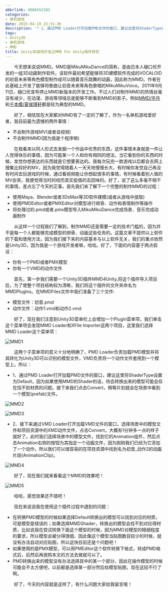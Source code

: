 ```yaml
---
abbrlink: 4088452183
categories:
- 单机游戏
date: 2015-04-19 23:31:30
description: '* 1、通过PMD Loader打开加载PMD文件的窗口，建议这里将ShaderType设置为Default，因为如果使用MMD的Shader的话，待会转换出来的模型可能会存在找不到材质的问题'
tags:
- Unity3D
- 单机游戏
- MMD
title: Unity3D游戏开发之MMD For Unity插件研究
---
```


&emsp;&emsp;今天想来说说MMD。MMD是MikuMikuDance的简称，是由日本人樋口优开发的一组3D动画制作软件。该软件最初希望能够将3D建模软件完成的VOCALOID的初音未来等角色模型制作成可以随着音乐跳舞的动画，因此称为MMD。作者在此基础上开发了能够将歌曲让初音未来等角色歌唱的MikuMikuVoice。2011年9月11日，樋口优宣布停止MMD新版本的开发工作。不过人们对制作MMD的热情丝毫没有减少，在动漫、游戏等领域总是能够不断看到MMD的影子。例如[MMD/宇月](http://www.tudou.com/programs/view/qZtdjlAg34Q/?bid=03&pid=2&resourceId=51473713_03_05_02)和[千本樱/夏侯瑾轩](http://www.tudou.com/programs/view/WxxZZOR3EEc/?resourceId=0_06_02_99)都是较为典型的MMD。

<!--more-->

&emsp;&emsp;好了，相信现在大家都对MMD有了一定的了解了，作为一名单机游戏爱好者，我目前最为遗憾的两件事情：
* 不会制作游戏MV(或者说视频)
* 不会制作MMD(因为我是个程序嘛)

&emsp;&emsp;在我看来以同人形式去发掘一个作品中优秀的东西，这件事情本身就是一件让人觉得快乐的事情，因为可能某一个人和你有相同的想法，当它看到你的东西的时候，发觉你想表达的东西就是它想要表达的。我每次玩完一款游戏以后都会去网上搜集比较好的MV，因为我觉得随着人一天天地慢慢长大，有时候你发觉自己再没有时间去玩游戏的时候，通过看视频能让你想起很多的事情，有时候看着别人做的MV会哭，我便觉得当时的经历其实挺值的去回味的。好了，说了这么多毫不相干的事情，差点忘了今天的正事。首先我们来了解下一个完整的制作MMD的过程：
* 使用Maya、Blender或者3DsMax等3D软件建模(或者从游戏中提取)
* 使用PMDEditor或者PMXEditor对模型进行绑骨、动作和表情制作等操作
* 将处理过的.pmd或者.pmx模型导入MikuMikuDance完成场景、音乐完成动画制作

&emsp;&emsp;从这样一个过程我们了解到，制作MMD还是需要一定的技术门槛的，因为并不是每一个人都能够完成模型的绑骨、动画这些任务的。这篇文章不提供以上软件的下载和使用方法，因为我们接下来的内容基本与以上软件无关，我们的重点依然是Unity3D，因为我是一个游戏开发者嘛，哈哈。好了，下面的内容基于两点假设：
* 你有一个PMD或者PMX模型
* 你有一个VMD的动作文件

&emsp;&emsp;首先，第一步我们需要一个Unity3D插件MMD4Unity,将这个插件导入项目后，为了使整个项目结构较为清晰，我们将这个插件的文件夹命名为MMDPlugins。在MMDFiles文件中我们准备了三个文件:
* 模型文件：初音.pmd
* 动作文件：动作1.vmd和动作2.vmd

&emsp;&emsp;好了，现在我们注意到Unity3D菜单栏上会增加一个Plugin菜单项，我们单击这个菜单项会发现MMD Loader和XFile Importer这两个项目，这里我们选择MMD Loader这个菜单项：

![MMD1](https://ww1.sinaimg.cn/large/4c36074fly1fz05n3ashpj20kg06eweo.jpg)

&emsp;&emsp;这两个子菜单项的意义十分地明确了，PMD Loader负责加载PMD模型并将其转化为Unity3D可以识别的模型文件，VMD负责将一个动作文件套用到一个模型上。所以：
* 1、通过PMD Loader打开加载PMD文件的窗口，建议这里将ShaderType设置为Default，因为如果使用MMD的Shader的话，待会转换出来的模型可能会存在找不到材质的问题。接下来我们点击Convert，稍等片刻就会在场景中看到一个模型(prefab)文件。

![MMD2](https://ww1.sinaimg.cn/large/4c36074fly1fz05je07wnj20fb0c10th.jpg)

![MMD3](https://ww1.sinaimg.cn/large/4c36074fly1fz05cy1ajqj20k90hpdit.jpg)

* 2、接下来通过VMD Loader打开加载VMD文件的窗口，选择场景中的模型文件和项目资源中的XMD动作文件，点击Convert，大概有1分钟多一点的样子就好了。此时我们选择场景中的模型文件，找到它的Animation组件，然后点击Animation右侧的按钮为其指定一个动画文件，因为刚刚我们已经为它添加了一个动作，所以我们可以很容易的在项目资源中找到名为初音_动作2的动画片段(AnimationClip)。

![MMD4](https://ww1.sinaimg.cn/large/4c36074fly1fz01yd7d0dj20nn0hnjtn.jpg)

&emsp;&emsp;好了，现在我们就来看看这个MMD的效果吧！

![MMD5](https://ww1.sinaimg.cn/large/4c36074fly1fyzctxp079g208506hh78.gif)

&emsp;&emsp;哈哈，感觉效果还不错吧！

&emsp;&emsp;现在来说说我在使用这个插件过程中遇到的问题：
* 在转换PMD模型的时候如果选择Default转换出的模型可以找到对应的材质，可是模型是错误的；如果选择MMDShader，转换出的模型会找不到对应得材质，比如说我在尝试转换下面这个模型的时候，因为MMD对模型的精细程度的要求，所以模型会被分得很细，因此像这个模型当贴图数目较少的时候，就没有办法自动对应贴图，所以这快目前还是个问题吧！
* 如果使用的是PMX模型，可以用PMEditor这个软件转换下格式，转成PMD格式后，后然后再按照本文的方法去做就可以了。
* PMD转换出来的模型没有办法选择其中的某一个部分，因此在操作模型的时候可能会不太方便吧，以前都是选择某一部分然后给模型贴图，现在这招不行了啊。

&emsp;&emsp;好了，今天的内容就是这样了，有什么问题大家给我留言哦！